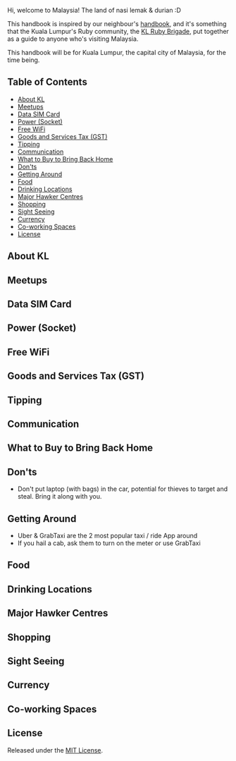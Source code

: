 Hi, welcome to Malaysia! The land of nasi lemak & durian :D

This handbook is inspired by our neighbour's [handbook](https://github.com/rubysg/singapore), and it's something that the Kuala Lumpur's Ruby community, the [KL Ruby Brigade](http://rubybrigade.my), put together as a guide to anyone who's visiting Malaysia. 

This handbook will be for Kuala Lumpur, the capital city of Malaysia, for the time being.

## Table of Contents

- [About KL](#about-kl)
- [Meetups](#meetups)
- [Data SIM Card](#data-sim-card)
- [Power (Socket)](#power-socket)
- [Free WiFi](#free-wifi)
- [Goods and Services Tax (GST)](#goods-and-services-tax-gst)
- [Tipping](#tipping)
- [Communication](#communication)
- [What to Buy to Bring Back Home](#what-to-buy-to-bring-back-home)
- [Don'ts](#donts)
- [Getting Around](#getting-around)
- [Food](#food)
- [Drinking Locations](#drinking-locations)
- [Major Hawker Centres](#major-hawker-centres)
- [Shopping](#shopping)
- [Sight Seeing](#sight-seeing)
- [Currency](#currency)
- [Co-working Spaces](#co-working-spaces)
- [License](#license)


## About KL
## Meetups
## Data SIM Card
## Power (Socket)
## Free WiFi
## Goods and Services Tax (GST)
## Tipping
## Communication
## What to Buy to Bring Back Home

## Don'ts

* Don't put laptop (with bags) in the car, potential for thieves to target and steal. Bring it along with you.

## Getting Around

* Uber & GrabTaxi are the 2 most popular taxi / ride App around
* If you hail a cab, ask them to turn on the meter or use GrabTaxi

## Food
## Drinking Locations
## Major Hawker Centres
## Shopping
## Sight Seeing
## Currency
## Co-working Spaces

## License

Released under the [MIT License](http://www.opensource.org/licenses/MIT).
